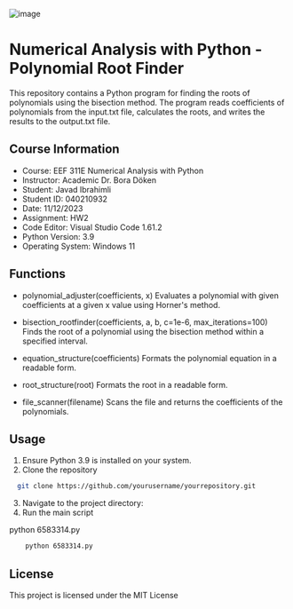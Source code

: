 ![image](https://github.com/cavadibrahimli1/EEF_311E_numerical_analysis/assets/76445357/d288a2c0-b91b-4584-9880-a3614f3373d7)


# Numerical Analysis with Python - Polynomial Root Finder

This repository contains a Python program for finding the roots of polynomials using the bisection method. The program reads coefficients of polynomials from the input.txt file, calculates the roots, and writes the results to the output.txt file.

## Course Information
- Course: EEF 311E Numerical Analysis with Python
- Instructor: Academic Dr. Bora Döken
- Student: Javad Ibrahimli
- Student ID: 040210932
- Date: 11/12/2023
- Assignment: HW2
- Code Editor: Visual Studio Code 1.61.2
- Python Version: 3.9
- Operating System: Windows 11



## Functions

- polynomial_adjuster(coefficients, x)
Evaluates a polynomial with given coefficients at a given x value using Horner's method.

- bisection_rootfinder(coefficients, a, b, c=1e-6, max_iterations=100)
Finds the root of a polynomial using the bisection method within a specified interval.

- equation_structure(coefficients)
Formats the polynomial equation in a readable form.

- root_structure(root)
Formats the root in a readable form.

- file_scanner(filename)
Scans the file and returns the coefficients of the polynomials.

## Usage

1. Ensure Python 3.9 is installed on your system.
2. Clone the repository

```bash
  git clone https://github.com/yourusername/yourrepository.git
```
3. Navigate to the project directory:
4. Run the main script

python 6583314.py

```bash
    python 6583314.py    
```

## License
This project is licensed under the MIT License 
